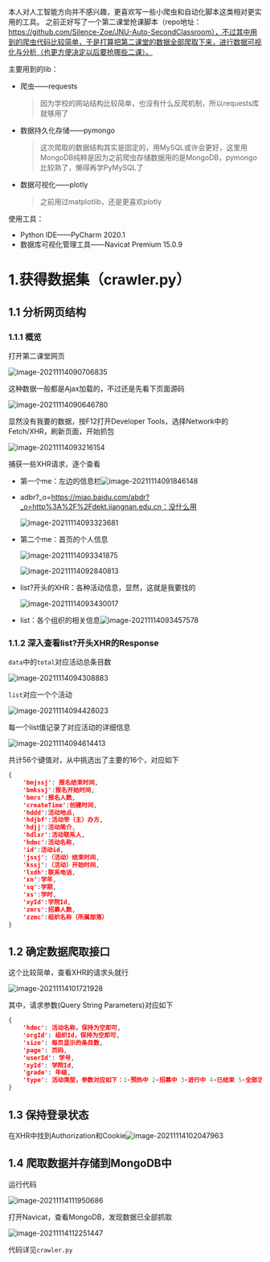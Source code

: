本人对人工智能方向并不感兴趣，更喜欢写一些小爬虫和自动化脚本这类相对更实用的工具。
之前正好写了一个第二课堂抢课脚本（repo地址：https://github.com/Silence-Zoe/JNU-Auto-SecondClassroom），不过其中用到的爬虫代码比较简单，于是打算把第二课堂的数据全部爬取下来，进行数据可视化与分析（也更方便决定以后要抢哪些二课）。

主要用到的lib：

- 爬虫——requests

    >  因为学校的网站结构比较简单，也没有什么反爬机制，所以requests库就够用了

- 数据持久化存储——pymongo

    > 这次爬取的数据结构其实是固定的，用MySQL或许会更好，这里用MongoDB纯粹是因为之前爬虫存储数据用的是MongoDB，pymongo比较熟了，懒得再学PyMySQL了

- 数据可视化——plotly

    > 之前用过matplotlib，还是更喜欢plotly

使用工具：

- Python IDE——PyCharm 2020.1
- 数据库可视化管理工具——Navicat Premium 15.0.9

# 1.获得数据集（crawler.py）

## 1.1 分析网页结构

### 1.1.1 概览

打开第二课堂网页

![image-20211114090706835](C:\Users\22458\AppData\Roaming\Typora\typora-user-images\image-20211114090706835.png) 

这种数据一般都是Ajax加载的，不过还是先看下页面源码

![image-20211114090646780](C:\Users\22458\AppData\Roaming\Typora\typora-user-images\image-20211114090646780.png) 

显然没有我要的数据，按F12打开Developer Tools，选择Network中的Fetch/XHR，刷新页面，开始抓包

![image-20211114093216154](C:\Users\22458\AppData\Roaming\Typora\typora-user-images\image-20211114093216154.png)

捕获一些XHR请求，逐个查看

- 第一个me：左边的信息栏![image-20211114091846148](C:\Users\22458\AppData\Roaming\Typora\typora-user-images\image-20211114091846148.png) 

- adbr?_o=https://miao.baidu.com/abdr?_o=http%3A%2F%2Fdekt.jiangnan.edu.cn：没什么用

    ![image-20211114093323681](C:\Users\22458\AppData\Roaming\Typora\typora-user-images\image-20211114093323681.png) 

- 第二个me：首页的个人信息

    ![image-20211114093341875](C:\Users\22458\AppData\Roaming\Typora\typora-user-images\image-20211114093341875.png)  

    ![image-20211114092840813](C:\Users\22458\AppData\Roaming\Typora\typora-user-images\image-20211114092840813.png) 

- list?开头的XHR：各种活动信息，显然，这就是我要找的

    ![image-20211114093430017](C:\Users\22458\AppData\Roaming\Typora\typora-user-images\image-20211114093430017.png) 

- list：各个组织的相关信息![image-20211114093457578](C:\Users\22458\AppData\Roaming\Typora\typora-user-images\image-20211114093457578.png) 

### 1.1.2 深入查看list?开头XHR的Response

`data`中的`total`对应活动总条目数

![image-20211114094308883](C:\Users\22458\AppData\Roaming\Typora\typora-user-images\image-20211114094308883.png) 

`list`对应一个个活动

![image-20211114094428023](C:\Users\22458\AppData\Roaming\Typora\typora-user-images\image-20211114094428023.png) 

每一个list值记录了对应活动的详细信息

![image-20211114094614413](C:\Users\22458\AppData\Roaming\Typora\typora-user-images\image-20211114094614413.png) 

共计56个键值对，从中挑选出了主要的16个，对应如下

```json
{
	'bmjssj': 报名结束时间,
	'bmkssj':报名开始时间,
	'bmrs':报名人数,
	'createTime':创建时间,
	'hddd':活动地点,
	'hdjbf':活动举（主）办方,
	'hdjj':活动简介,
	'hdlxr':活动联系人,
	'hdmc':活动名称,
	'id':活动id,
	'jssj':（活动）结束时间,
	'kssj':（活动）开始时间,
	'lxdh':联系电话,
	'xn':学年,
	'sq':学期,
	'xs':学时,
	'xyId':学院Id,
	'zmrs':招募人数,
	'zzmc':组织名称（所属部落）
}
```

## 1.2 确定数据爬取接口

这个比较简单，查看XHR的请求头就行

![image-20211114101721928](C:\Users\22458\AppData\Roaming\Typora\typora-user-images\image-20211114101721928.png)  

其中，请求参数(Query String Parameters)对应如下

```json
{
    'hdmc': 活动名称，保持为空即可,
    'orgId': 组织Id，保持为空即可,
    'size': 每页显示的条目数,
    'page': 页码,
    'userId': 学号,
    'xyId': 学院Id,
    'grade': 年级,
    'type': 活动类型，参数对应如下：1-预热中 2-招募中 3-进行中 4-已结束 5-全部活动
}
```

## 1.3 保持登录状态

在XHR中找到Authorization和Cookie![image-20211114102047963](C:\Users\22458\AppData\Roaming\Typora\typora-user-images\image-20211114102047963.png) 

## 1.4 爬取数据并存储到MongoDB中

运行代码

![image-20211114111950686](C:\Users\22458\AppData\Roaming\Typora\typora-user-images\image-20211114111950686.png) 

打开Navicat，查看MongoDB，发现数据已全部抓取

![image-20211114112251447](C:\Users\22458\AppData\Roaming\Typora\typora-user-images\image-20211114112251447.png) 

代码详见`crawler.py`
